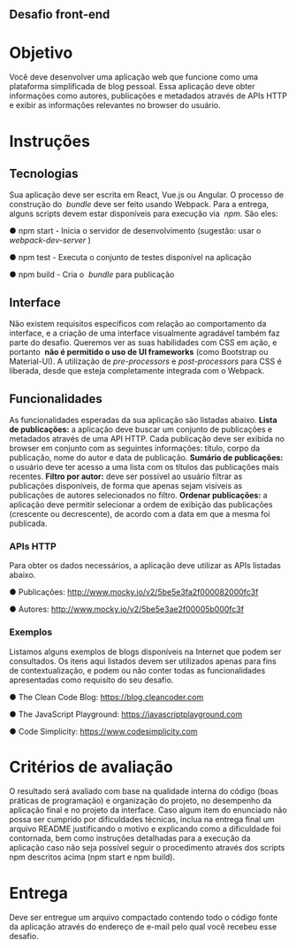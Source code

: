 ## Desafio front-end

# Objetivo

Você deve desenvolver uma aplicação web que funcione como uma plataforma
simplificada de blog pessoal. Essa aplicação deve obter informações como autores,
publicações e metadados através de APIs HTTP e exibir as informações relevantes no
browser do usuário.

# Instruções

## Tecnologias

Sua aplicação deve ser escrita em React, Vue.js ou Angular. O processo de
construção do ​ _bundle_ deve ser feito usando Webpack. Para a entrega, alguns scripts
devem estar disponíveis para execução via ​ _npm​_. São eles:

● npm start - ​Inicia o servidor de desenvolvimento (sugestão: usar o
_webpack-dev-server​_ )

● npm test​ - ​Executa o conjunto de testes disponível na aplicação

● npm build​ -​ Cria o ​ _bundle​_ para publicação

## Interface

Não existem requisitos específicos com relação ao comportamento da interface, e a
criação de uma interface visualmente agradável também faz parte do desafio.
Queremos ver as suas habilidades com CSS em ação, e portanto ​ **não é permitido o
uso de UI frameworks** (como Bootstrap ou ​Material-UI​). A utilização de
_pre-processors_ e ​ _post-processors_ para CSS é liberada, desde que esteja
completamente integrada com o Webpack.

## Funcionalidades

As funcionalidades esperadas da sua aplicação são listadas abaixo.
**Lista de publicações:** a aplicação deve buscar um conjunto de publicações e
metadados através de uma API HTTP. Cada publicação deve ser exibida no browser
em conjunto com as seguintes informações: título, corpo da publicação, nome do
autor e data de publicação.
**Sumário de publicações:** o usuário deve ter acesso a uma lista com os títulos das
publicações mais recentes.
**Filtro por autor:** deve ser possível ao usuário filtrar as publicações disponíveis, de
forma que apenas sejam visíveis as publicações de autores selecionados no filtro.
**Ordenar publicações:** a aplicação deve permitir selecionar a ordem de exibição das
publicações (crescente ou decrescente), de acordo com a data em que a mesma foi
publicada.

### APIs HTTP

Para obter os dados necessários, a aplicação deve utilizar as APIs listadas abaixo.

● Publicações: ​http://www.mocky.io/v2/5be5e3fa2f000082000fc3f

● Autores: ​http://www.mocky.io/v2/5be5e3ae2f00005b000fc3f

### Exemplos

Listamos alguns exemplos de blogs disponíveis na Internet que podem ser
consultados. Os itens aqui listados devem ser utilizados apenas para fins de
contextualização, e podem ou não conter todas as funcionalidades apresentadas
como requisito do seu desafio.

● The Clean Code Blog: https://blog.cleancoder.com

● The JavaScript Playground: https://javascriptplayground.com

● Code Simplicity: https://www.codesimplicity.com

# Critérios de avaliação

O resultado será avaliado com base na qualidade interna do código (boas práticas de
programação) e organização do projeto, no desempenho da aplicação final e no
projeto da interface.
Caso algum item do enunciado não possa ser cumprido por dificuldades técnicas,
inclua na entrega final um arquivo README justificando o motivo e explicando
como a dificuldade foi contornada, bem como instruções detalhadas para a
execução da aplicação caso não seja possível seguir o procedimento através dos
scripts npm descritos acima (npm start e npm build).

# Entrega

Deve ser entregue um arquivo compactado contendo todo o código fonte da
aplicação através do endereço de e-mail pelo qual você recebeu esse desafio.
